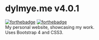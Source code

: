 dylmye.me
v4.0.1
================
[![forthebadge](http://forthebadge.com/images/badges/uses-css.svg)](http://forthebadge.com) [![forthebadge](http://forthebadge.com/images/badges/uses-html.svg)](http://forthebadge.com)    
My personal website, showcasing my work.    
Uses Bootstrap 4 and CSS3.